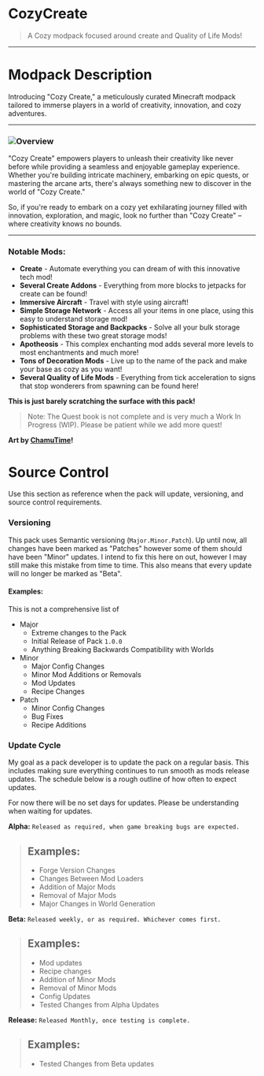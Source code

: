 # CozyCreate
>A Cozy modpack focused around create and Quality of Life Mods!
---

# Modpack Description  
Introducing "Cozy Create," a meticulously curated Minecraft modpack tailored to immerse players in a world of creativity, innovation, and cozy adventures.

---

### ![Overview](https://media.forgecdn.net/attachments/description/971322/description_80880302-96c2-41e7-ac80-d587b69f79ba.png "Modpack Overview")
"Cozy Create" empowers players to unleash their creativity like never before while providing a seamless and enjoyable gameplay experience. Whether you're building intricate machinery, embarking on epic
quests, or mastering the arcane arts, there's always something new to discover in the world of "Cozy Create."

So, if you're ready to embark on a cozy yet exhilarating journey filled with innovation, exploration, and magic, look no further than "Cozy Create" – where creativity knows no bounds.

---
### Notable Mods:
- **Create** - Automate everything you can dream of with this innovative tech mod!
- **Several Create Addons** - Everything from more blocks to jetpacks for create can be found!  
- **Immersive Aircraft** - Travel with style using aircraft!  
- **Simple Storage Network** - Access all your items in one place, using this easy to understand storage mod!  
- **Sophisticated Storage and Backpacks** - Solve all your bulk storage problems with these two great storage mods!  
- **Apotheosis** - This complex enchanting mod adds several more levels to most enchantments and much more!  
- **Tons of Decoration Mods** - Live up to the name of the pack and make your base as cozy as you want!  
- **Several Quality of Life Mods** - Everything from tick acceleration to signs that stop wonderers from spawning can be found here!  

**This is just barely scratching the surface with this pack!**

>Note: The Quest book is not complete and is very much a Work In Progress (WIP). Please be patient while we add more quest!

**Art by [ChamuTime](https://chamu.crd.co/)!**

# Source Control
Use this section as reference when the pack will update, versioning, and source control requirements.

### Versioning
This pack uses Semantic versioning (`Major.Minor.Patch`). Up until now, all changes have been marked as "Patches" however some of them should have been "Minor" updates. I intend to fix this here on out, however I may still make this mistake from time to time. This also means that every update will no longer be marked as "Beta".  

#### Examples:
This is not a comprehensive list of 
- Major
  - Extreme changes to the Pack
  - Initial Release of Pack `1.0.0`
  - Anything Breaking Backwards Compatibility with Worlds
- Minor
  - Major Config Changes
  - Minor Mod Additions or Removals
  - Mod Updates
  - Recipe Changes
- Patch
  - Minor Config Changes
  - Bug Fixes
  - Recipe Additions

### Update Cycle
My goal as a pack developer is to update the pack on a regular basis. This includes making sure everything continues to run smooth as mods release updates. The schedule below is a rough outline of how often to expect updates.

For now there will be no set days for updates. Please be understanding when waiting for updates.

**Alpha:** `Released as required, when game breaking bugs are expected.`  
>Examples:
> -
> - Forge Version Changes
> - Changes Between Mod Loaders
> - Addition of Major Mods
> - Removal of Major Mods
> - Major Changes in World Generation

**Beta:** `Released weekly, or as required. Whichever comes first.`
>Examples:
> -
> - Mod updates
> - Recipe changes
> - Addition of Minor Mods
> - Removal of Minor Mods
> - Config Updates
> - Tested Changes from Alpha Updates

**Release:** `Released Monthly, once testing is complete.`
>Examples:
> -
> - Tested Changes from Beta updates